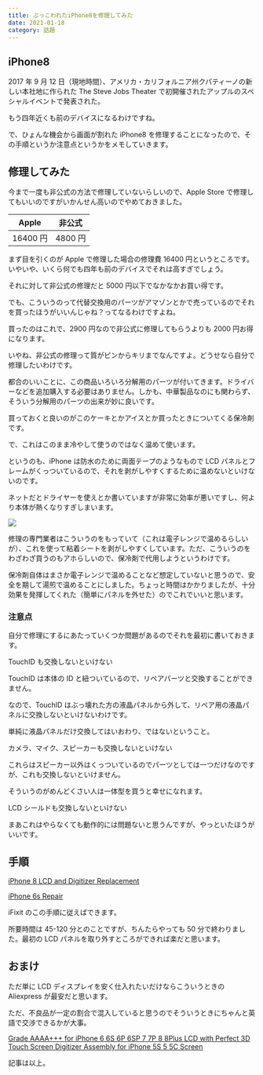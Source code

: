 ```yaml
---
title: ぶっこわれたiPhone8を修理してみた
date: 2021-01-18
category: 話題
---
```


## iPhone8

2017 年 9 月 12 日（現地時間）、アメリカ・カリフォルニア州クパティーノの新しい本社地に作られた The Steve Jobs Theater で初開催されたアップルのスペシャルイベントで発表された。

もう四年近くも前のデバイスになるわけですね。

で、ひょんな機会から画面が割れた iPhone8 を修理することになったので、その手順というか注意点というかをメモしていきます。

## 修理してみた

今まで一度も非公式の方法で修理していないらしいので、Apple Store で修理してもいいのですがいかんせん高いのでやめておきました。

|  Apple   | 非公式  |
| :------: | :-----: |
| 16400 円 | 4800 円 |

まず目を引くのが Apple で修理した場合の修理費 16400 円というところです。いやいや、いくら何でも四年も前のデバイスでそれは高すぎでしょう。

それに対して非公式の修理だと 5000 円以下でなかなかお買い得です。

でも、こういうのって代替交換用のパーツがアマゾンとかで売っているのでそれを買ったほうがいいんじゃね？ってなるわけですよね。

買ったのはこれで、2900 円なので非公式に修理してもらうよりも 2000 円お得になります。

いやね、非公式の修理って質がピンからキリまでなんですよ。どうせなら自分で修理したいわけです。

都合のいいことに、この商品いろいろ分解用のパーツが付いてきます。ドライバーなどを追加購入する必要はありません。しかも、中華製品なのにも関わらず、そういう分解用のパーツの出来が妙に良いです。

買っておくと良いのがこのケーキとかアイスとか買ったときについてくる保冷剤です。

で、これはこのまま冷やして使うのではなく温めて使います。

というのも、iPhone は防水のために両面テープのようなもので LCD パネルとフレームがくっついているので、それを剥がしやすくするために温めないといけないのです。

ネットだとドライヤーを使えとか書いていますが非常に効率が悪いですし、何より本体が熱くなりすぎしまいます。

![](https://d3nevzfk7ii3be.cloudfront.net/igi/HWFBtehBMjCQcFAc.huge)

修理の専門業者はこういうのをもっていて（これは電子レンジで温めるらしいが）、これを使って粘着シートを剥がしやすくしています。ただ、こういうのをわざわざ買うのもアホらしいので、保冷剤で代用しようというわけです。

保冷剤自体はまさか電子レンジで温めることなど想定していないと思うので、安全を期して湯煎で温めることにしました。ちょっと時間はかかりましたが、十分効果を発揮してくれた（簡単にパネルを外せた）のでこれでいいと思います。

### 注意点

自分で修理にするにあたっていくつか問題があるのでそれを最初に書いておきます。

TouchID も交換しないといけない

TouchID は本体の ID と紐ついているので、リペアパーツと交換することができません。

なので、TouchID はぶっ壊れた方の液晶パネルから外して、リペア用の液晶パネルに交換しないといけないわけです。

単純に液晶パネルだけ交換してはいおわり、ではないということ。

カメラ、マイク、スピーカーも交換しないといけない

これらはスピーカー以外はくっついているのでパーツとしては一つだけなのですが、これも交換しないといけません。

そういうのがめんどくさい人は一体型を買うと幸せになれます。

LCD シールドも交換しないといけない

まあこれはやらなくても動作的には問題ないと思うんですが、やっといたほうがいいです。

## 手順

[iPhone 8 LCD and Digitizer Replacement](https://www.ifixit.com/Guide/iPhone+8+LCD+and+Digitizer+Replacement/111552)

[iPhone 6s Repair](https://www.ifixit.com/Device/iPhone_6s#Section_Parts_and_Tools)

iFixit のこの手順に従えばできます。

所要時間は 45-120 分とのことですが、ちんたらやっても 50 分で終わりました。最初の LCD パネルを取り外すところができれば楽だと思います。

## おまけ

ただ単に LCD ディスプレイを安く仕入れたいだけならこういうときの Aliexpress が最安だと思います。

ただ、不良品が一定の割合で混入していると思うのでそういうときにちゃんと英語で交渉できるかが大事。

[Grade AAAA+++ for iPhone 6 6S 6P 6SP 7 7P 8 8Plus LCD with Perfect 3D Touch Screen Digitizer Assembly for iPhone 5S 5 5C Screen](https://www.aliexpress.com/item/4000735285145.html)

記事は以上。
